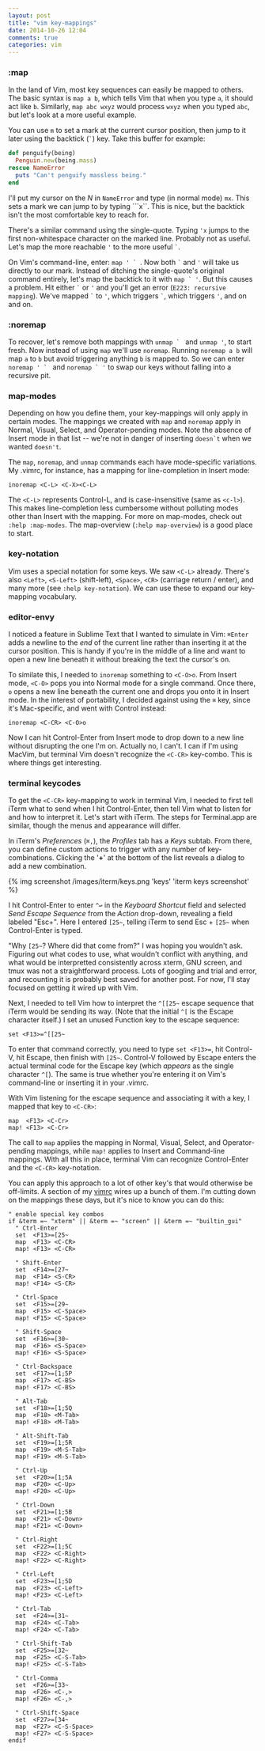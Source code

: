 ```yaml
---
layout: post
title: "vim key-mappings"
date: 2014-10-26 12:04
comments: true
categories: vim
---
```


### :map
In the land of Vim, most key sequences can easily be mapped to others. The basic syntax is `map a b`, which tells Vim that when you type `a`, it should act like `b`. Similarly, `map abc wxyz` would process `wxyz` when you typed `abc`, but let's look at a more useful example.

You can use `m` to set a mark at the current cursor position, then jump to it later using the backtick (`` ` ``) key. Take this buffer for example:
``` ruby
def penguify(being)
  Penguin.new(being.mass)
rescue NameError
  puts "Can't penguify massless being."
end
```
I'll put my cursor on the *N* in `NameError` and type (in normal mode) `mx`. This sets a mark we can jump to by typing ```x``. This is nice, but the backtick isn't the most comfortable key to reach for.

There's a similar command using the single-quote. Typing `'x` jumps to the first non-whitespace character on the marked line. Probably not as useful. Let's map the more reachable `'` to the more useful `` ` ``.

On Vim's command-line, enter: ``map ' ` ``. Now both `` ` `` and `'` will take us directly to our mark. Instead of ditching the single-quote's original command entirely, let's map the backtick to it with ``map ` '``. But this causes a problem. Hit either `` ` `` or `'` and you'll get an error (`E223: recursive mapping`). We've mapped `` ` `` to `'`, which triggers `` ` ``, which triggers `'`, and on and on.

### :noremap
To recover, let's remove both mappings with ``unmap ` `` and `unmap '`, to start fresh. Now instead of using `map` we'll use `noremap`. Running `noremap a b` will map `a` to `b` but avoid triggering anything `b` is mapped to. So we can enter ``noremap ' ` `` and ``noremap ` '`` to swap our keys without falling into a recursive pit.

### map-modes
Depending on how you define them, your key-mappings will only apply in certain modes. The mappings we created with `map` and `noremap` apply in Normal, Visual, Select, and Operator-pending modes. Note the absence of Insert mode in that list -- we're not in danger of inserting ``doesn`t`` when we wanted `doesn't`.

The `map`, `noremap`, and `unmap` commands each have mode-specific variations. My .vimrc, for instance, has a mapping for line-completion in Insert mode:
``` vim
inoremap <C-L> <C-X><C-L>
```
The `<C-L>` represents Control-L, and is case-insensitive (same as `<c-l>`). This makes line-completion less cumbersome without polluting modes other than Insert with the mapping. For more on map-modes, check out `:help :map-modes`. The map-overview (`:help map-overview`) is a good place to start.

### key-notation
Vim uses a special notation for some keys. We saw `<C-L>` already. There's also `<Left>`, `<S-Left>` (shift-left), `<Space>`, `<CR>` (carriage return / enter), and many more (see `:help key-notation`). We can use these to expand our key-mapping vocabulary.

### editor-envy
I noticed a feature in Sublime Text that I wanted to simulate in Vim: `⌘Enter` adds a newline to the *end* of the current line rather than inserting it at the cursor position. This is handy if you're in the middle of a line and want to open a new line beneath it without breaking the text the cursor's on.

To similate this, I needed to `inoremap` something to `<C-O>o`. From Insert mode, `<C-O>` pops you into Normal mode for a single command. Once there, `o` opens a new line beneath the current one and drops you onto it in Insert mode. In the interest of portability, I decided against using the `⌘` key, since it's Mac-specific, and went with Control instead:
```
inoremap <C-CR> <C-O>o
```
Now I can hit Control-Enter from Insert mode to drop down to a new line without disrupting the one I'm on. Actually no, I can't. I can if I'm using MacVim, but terminal Vim doesn't recognize the `<C-CR>` key-combo. This is where things get interesting.

### terminal keycodes
To get the `<C-CR>` key-mapping to work in terminal Vim, I needed to first tell iTerm what to send when I hit Control-Enter, then tell Vim what to listen for and how to interpret it. Let's start with iTerm. The steps for Terminal.app are similar, though the menus and appearance will differ.

In iTerm's *Preferences* (`⌘,`), the *Profiles* tab has a *Keys* subtab. From there, you can define custom actions to trigger with any number of key-combinations. Clicking the '**+**' at the bottom of the list reveals a dialog to add a new combination.

{% img screenshot /images/iterm/keys.png 'keys' 'iterm keys screenshot' %}

I hit Control-Enter to enter `^↩` in the *Keyboard Shortcut* field and selected *Send Escape Sequence* from the *Action* drop-down, revealing a field labeled "Esc+". Here I entered `[25~`, telling iTerm to send Esc + `[25~` when Control-Enter is typed.

"Why `[25~`? Where did that come from?" I was hoping you wouldn't ask. Figuring out what codes to use, what wouldn't conflict with anything, and what would be interpretted consistently across xterm, GNU screen, and tmux was not a straightforward process. Lots of googling and trial and error, and recounting it is probably best saved for another post. For now, I'll stay focused on getting it wired up with Vim.

Next, I needed to tell Vim how to interpret the `^[[25~` escape sequence that iTerm would be sending its way. (Note that the initial `^[` is the Escape character itself.) I set an unused Function key to the escape sequence:
``` vim
set <F13>=^[[25~
```
To enter that command correctly, you need to type `set <F13>=`, hit Control-V, hit Escape, then finish with `[25~`. Control-V followed by Escape enters the actual terminal code for the Escape key (which *appears* as the single character `^[`). The same is true whether you're entering it on Vim's command-line or inserting it in your .vimrc.

With Vim listening for the escape sequence and associating it with a key, I mapped that key to `<C-CR>`:
``` vim
map  <F13> <C-Cr>  
map! <F13> <C-Cr>
```
The call to `map` applies the mapping in Normal, Visual, Select, and Operator-pending mappings, while `map!` applies to Insert and Command-line mappings. With all this in place, terminal Vim can recognize Control-Enter and the `<C-CR>` key-notation.

You can apply this approach to a lot of other key's that would otherwise be off-limits. A section of my [vimrc](https://github.com/ivanbrennan/vim/blob/master/vimrc) wires up a bunch of them. I'm cutting down on the mappings these days, but it's nice to know you can do this:
``` vim
" enable special key combos
if &term =~ "xterm" || &term =~ "screen" || &term =~ "builtin_gui"
  " Ctrl-Enter
  set  <F13>=[25~
  map  <F13> <C-CR>
  map! <F13> <C-CR>

  " Shift-Enter
  set  <F14>=[27~
  map  <F14> <S-CR>
  map! <F14> <S-CR>

  " Ctrl-Space
  set  <F15>=[29~
  map  <F15> <C-Space>
  map! <F15> <C-Space>

  " Shift-Space
  set  <F16>=[30~
  map  <F16> <S-Space>
  map! <F16> <S-Space>

  " Ctrl-Backspace
  set  <F17>=[1;5P
  map  <F17> <C-BS>
  map! <F17> <C-BS>

  " Alt-Tab
  set  <F18>=[1;5Q
  map  <F18> <M-Tab>
  map! <F18> <M-Tab>

  " Alt-Shift-Tab
  set  <F19>=[1;5R
  map  <F19> <M-S-Tab>
  map! <F19> <M-S-Tab>

  " Ctrl-Up
  set  <F20>=[1;5A
  map  <F20> <C-Up>
  map! <F20> <C-Up>

  " Ctrl-Down
  set  <F21>=[1;5B
  map  <F21> <C-Down>
  map! <F21> <C-Down>

  " Ctrl-Right
  set  <F22>=[1;5C
  map  <F22> <C-Right>
  map! <F22> <C-Right>

  " Ctrl-Left
  set  <F23>=[1;5D
  map  <F23> <C-Left>
  map! <F23> <C-Left>

  " Ctrl-Tab
  set  <F24>=[31~
  map  <F24> <C-Tab>
  map! <F24> <C-Tab>

  " Ctrl-Shift-Tab
  set  <F25>=[32~
  map  <F25> <C-S-Tab>
  map! <F25> <C-S-Tab>

  " Ctrl-Comma
  set  <F26>=[33~
  map  <F26> <C-,>
  map! <F26> <C-,>

  " Ctrl-Shift-Space
  set  <F27>=[34~
  map  <F27> <C-S-Space>
  map! <F27> <C-S-Space>
endif
```
